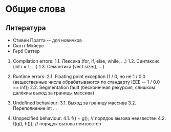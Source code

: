 # Общие слова
## Литература
- Стивен Пратта -- для новичков
- Скотт Мэйерс
- Герб Саттер

1. Compilation errors:
    1.1. Лексика    (for, if, else, while, ...)
    1.2. Синтаксис  (int i = 1; ...)
    1.3. Семантика  (vect.size(), ...)

2. Runtime errors:
    2.1. Floating point exception (1 / 0, но не 1 / 0.0 (вещественные числа обрабатываются по стандарту IEEE -- 1 / 0.0 == inf))
    2.2. Segmentation fault (бесконечная рекурсия, слишком далёкиы выход за границы массива)

3. Undefined behaviour:
    3.1. Выход за границу массива
    3.2. Переполнение int
    ...

4. Unspecified behaviour:
    4.1. f() + g();     // порядок вызова неизвестен
    4.2. f(g(), h());   // порядок вызова неизвестен


